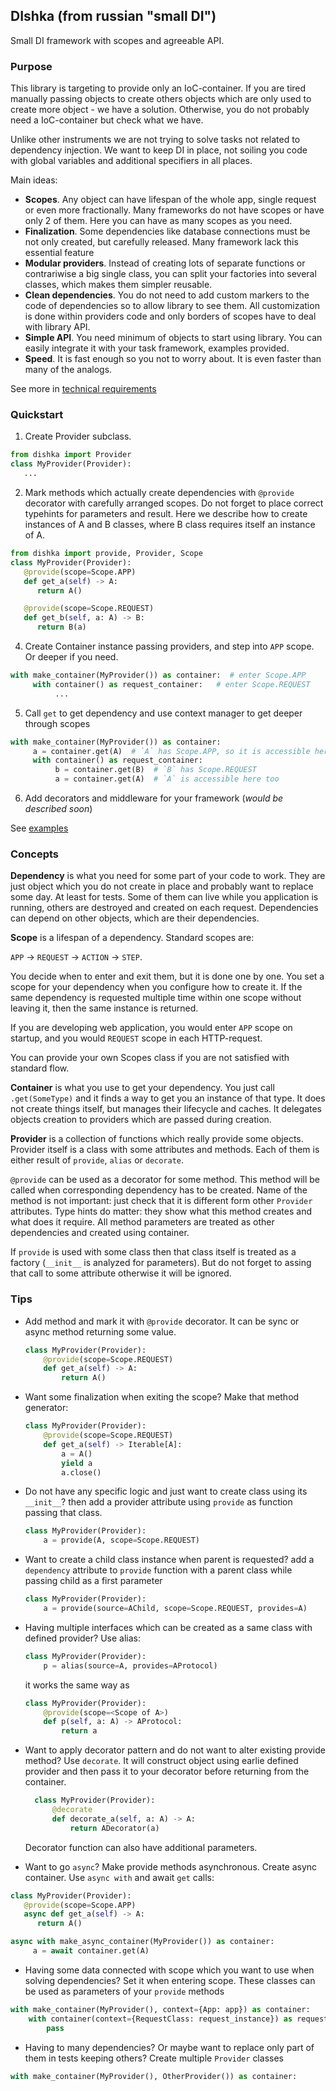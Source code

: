 ## DIshka (from russian "small DI")

Small DI framework with scopes and agreeable API.

### Purpose

This library is targeting to provide only an IoC-container. If you are tired manually passing objects to create others objects which are only used to create more object - we have a solution. Otherwise, you do not probably need a IoC-container but check what we have.

Unlike other instruments we are not trying to solve tasks not related to dependency injection. We want to keep DI in place, not soiling you code with global variables and additional specifiers in all places. 

Main ideas:
* **Scopes**. Any object can have lifespan of the whole app, single request or even more fractionally. Many frameworks do not have scopes or have only 2 of them. Here you can have as many scopes as you need.
* **Finalization**. Some dependencies like database connections must be not only created, but carefully released. Many framework lack this essential feature
* **Modular providers**. Instead of creating lots of separate functions or contrariwise a big single class, you can split your factories into several classes, which makes them simpler reusable.
* **Clean dependencies**. You do not need to add custom markers to the code of dependencies so to allow library to see them. All customization is done within providers code and only borders of scopes have to deal with library API.
* **Simple API**. You need minimum of objects to start using library. You can easily integrate it with your task framework, examples provided. 
* **Speed**. It is fast enough so you not to worry about. It is even faster than many of the analogs.

See more in [technical requirements](docs/technical_requirements.md)

### Quickstart

1. Create Provider subclass. 
```python
from dishka import Provider
class MyProvider(Provider):
   ...
```
2. Mark methods which actually create dependencies with `@provide` decorator with carefully arranged scopes. Do not forget to place correct typehints for parameters and result.
Here we describe how to create instances of A and B classes, where B class requires itself an instance of A.
```python
from dishka import provide, Provider, Scope
class MyProvider(Provider):
   @provide(scope=Scope.APP)
   def get_a(self) -> A:
      return A()

   @provide(scope=Scope.REQUEST)
   def get_b(self, a: A) -> B:
      return B(a)
```
4. Create Container instance passing providers, and step into `APP` scope. Or deeper if you need.
```python
with make_container(MyProvider()) as container:  # enter Scope.APP
     with container() as request_container:   # enter Scope.REQUEST
          ...
```

5. Call `get` to get dependency and use context manager to get deeper through scopes
```python
with make_container(MyProvider()) as container:
     a = container.get(A)  # `A` has Scope.APP, so it is accessible here
     with container() as request_container:
          b = container.get(B)  # `B` has Scope.REQUEST
          a = container.get(A)  # `A` is accessible here too
```

6. Add decorators and middleware for your framework (_would be described soon_)

See [examples](examples)

### Concepts

**Dependency** is what you need for some part of your code to work. They are just object which you do not create in place and probably want to replace some day. At least for tests.
Some of them can live while you application is running, others are destroyed and created on each request. Dependencies can depend on other objects, which are their dependencies.

**Scope** is a lifespan of a dependency. Standard scopes are:

  `APP` -> `REQUEST` -> `ACTION` -> `STEP`.

You decide when to enter and exit them, but it is done one by one. You set a scope for your dependency when you configure how to create it. If the same dependency is requested multiple time within one scope without leaving it, then the same instance is returned.

If you are developing web application, you would enter `APP` scope on startup, and you would `REQUEST` scope in each HTTP-request.

You can provide your own Scopes class if you are not satisfied with standard flow.

**Container** is what you use to get your dependency. You just call `.get(SomeType)` and it finds a way to get you an instance of that type. It does not create things itself, but manages their lifecycle and caches. It delegates objects creation to providers which are passed during creation.


**Provider** is a collection of functions which really provide some objects. 
Provider itself is a class with some attributes and methods. Each of them is either result of `provide`, `alias` or `decorate`.

`@provide` can be used as a decorator for some method. This method will be called when corresponding dependency has to be created. Name of the method is not important: just check that it is different form other `Provider` attributes. Type hints do matter: they show what this method creates and what does it require. All method parameters are treated as other dependencies and created using container.

If `provide` is used with some class then that class itself is treated as a factory (`__init__` is analyzed for parameters). But do not forget to assing that call to some attribute otherwise it will be ignored.



### Tips

* Add method and mark it with `@provide` decorator. It can be sync or async method returning some value.
    ```python
    class MyProvider(Provider):
        @provide(scope=Scope.REQUEST)
        def get_a(self) -> A:
            return A()
    ```
* Want some finalization when exiting the scope? Make that method generator:
    ```python
    class MyProvider(Provider):
        @provide(scope=Scope.REQUEST)
        def get_a(self) -> Iterable[A]:
            a = A()
            yield a
            a.close()
    ```
* Do not have any specific logic and just want to create class using its `__init__`? then add a provider attribute using `provide` as function passing that class. 
    ```python 
    class MyProvider(Provider):
        a = provide(A, scope=Scope.REQUEST)
    ```
* Want to create a child class instance when parent is requested? add a `dependency` attribute to `provide` function with a parent class while passing child as a first parameter 
    ```python 
    class MyProvider(Provider):
        a = provide(source=AChild, scope=Scope.REQUEST, provides=A)
    ```
* Having multiple interfaces which can be created as a same class with defined provider? Use alias:
    ```python
    class MyProvider(Provider):
        p = alias(source=A, provides=AProtocol)
    ```
    it works the same way as
    ```python
    class MyProvider(Provider):
        @provide(scope=<Scope of A>)
        def p(self, a: A) -> AProtocol:
            return a
    ```

* Want to apply decorator pattern and do not want to alter existing provide method? Use `decorate`. It will construct object using earlie defined provider and then pass it to your decorator before returning from the container.
  ```python
    class MyProvider(Provider):
        @decorate
        def decorate_a(self, a: A) -> A:
            return ADecorator(a)
   ```
  Decorator function can also have additional parameters.

* Want to go `async`? Make provide methods asynchronous. Create async container. Use `async with` and await `get` calls:
```python
class MyProvider(Provider):
   @provide(scope=Scope.APP)
   async def get_a(self) -> A:
      return A()

async with make_async_container(MyProvider()) as container:
     a = await container.get(A)
```

* Having some data connected with scope which you want to use when solving dependencies? Set it when entering scope. These classes can be used as parameters of your `provide` methods
```python
with make_container(MyProvider(), context={App: app}) as container:
    with container(context={RequestClass: request_instance}) as request_container:
        pass
```

* Having to many dependencies? Or maybe want to replace only part of them in tests keeping others? Create multiple `Provider` classes
```python
with make_container(MyProvider(), OtherProvider()) as container:
```